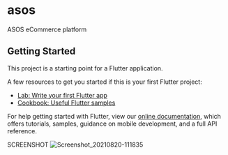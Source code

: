 # asos

ASOS eCommerce platform

## Getting Started

This project is a starting point for a Flutter application.

A few resources to get you started if this is your first Flutter project:

- [Lab: Write your first Flutter app](https://flutter.dev/docs/get-started/codelab)
- [Cookbook: Useful Flutter samples](https://flutter.dev/docs/cookbook)

For help getting started with Flutter, view our
[online documentation](https://flutter.dev/docs), which offers tutorials,
samples, guidance on mobile development, and a full API reference.

SCREENSHOT
![Screenshot_20210820-111835](https://user-images.githubusercontent.com/55730866/130243008-117ecb56-4c03-4564-880e-ac8fa533edb6.jpg)


